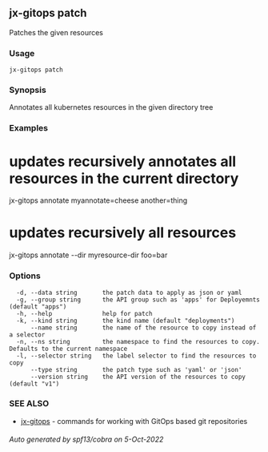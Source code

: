 ## jx-gitops patch

Patches the given resources

### Usage

```
jx-gitops patch
```

### Synopsis

Annotates all kubernetes resources in the given directory tree

### Examples

  # updates recursively annotates all resources in the current directory
  jx-gitops annotate myannotate=cheese another=thing
  # updates recursively all resources
  jx-gitops annotate --dir myresource-dir foo=bar

### Options

```
  -d, --data string       the patch data to apply as json or yaml
  -g, --group string      the API group such as 'apps' for Deployemnts (default "apps")
  -h, --help              help for patch
  -k, --kind string       the kind name (default "deployments")
      --name string       the name of the resource to copy instead of a selector
  -n, --ns string         the namespace to find the resources to copy. Defaults to the current namespace
  -l, --selector string   the label selector to find the resources to copy
      --type string       the patch type such as 'yaml' or 'json'
      --version string    the API version of the resources to copy (default "v1")
```

### SEE ALSO

* [jx-gitops](jx-gitops.md)	 - commands for working with GitOps based git repositories

###### Auto generated by spf13/cobra on 5-Oct-2022

